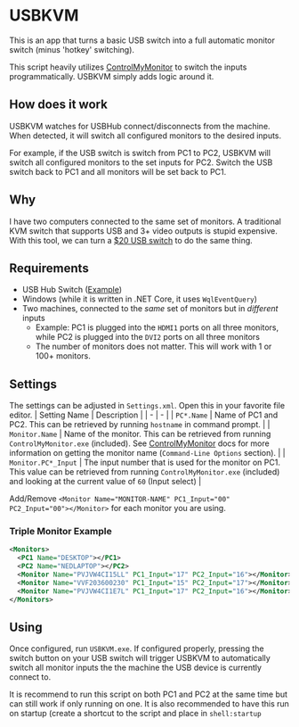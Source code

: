 # USBKVM
This is an app that turns a basic USB switch into a full automatic monitor switch (minus 'hotkey' switching).

This script heavily utilizes [ControlMyMonitor](https://www.nirsoft.net/utils/control_my_monitor.html) to switch the inputs programmatically. USBKVM simply adds logic around it.

## How does it work
USBKVM watches for USBHub connect/disconnects from the machine. When detected, it will switch all configured monitors to the desired inputs. 

For example, if the USB switch is switch from PC1 to PC2, USBKVM will switch all configured monitors to the set inputs for PC2. Switch the USB switch back to PC1 and all monitors will be set back to PC1.

## Why
I have two computers connected to the same set of monitors. A traditional KVM switch that supports USB and 3+ video outputs is stupid expensive. With this tool, we can turn a [$20 USB switch](https://www.amazon.com/gp/product/B07XDT6K82) to do the same thing. 

## Requirements
- USB Hub Switch ([Example](https://www.amazon.com/gp/product/B07XDT6K82))
- Windows (while it is written in .NET Core, it uses `WqlEventQuery`)
- Two machines, connected to the *same* set of monitors but in *different* inputs
   - Example: PC1 is plugged into the `HDMI1` ports on all three monitors, while PC2 is plugged into the `DVI2` ports on all three monitors
   - The number of monitors does not matter. This will work with 1 or 100+ monitors.

## Settings
The settings can be adjusted in `Settings.xml`. Open this in your favorite file editor.
| Setting Name | Description |
| - | - |
| `PC*.Name` | Name of PC1 and PC2. This can be retrieved by running `hostname` in command prompt. |
| `Monitor.Name` | Name of the monitor. This can be retrieved from running `ControlMyMonitor.exe` (included). See [ControlMyMonitor](https://www.nirsoft.net/utils/control_my_monitor.html) docs for more information on getting the monitor name (`Command-Line Options` section). |
| `Monitor.PC*_Input` | The input number that is used for the monitor on PC1. This value can be retrieved from running `ControlMyMonitor.exe` (included) and looking at the current value of `60` (Input select)  |

Add/Remove `<Monitor Name="MONITOR-NAME" PC1_Input="00" PC2_Input="00"></Monitor>` for each monitor you are using.

### Triple Monitor Example
```xml
<Monitors>
  <PC1 Name="DESKTOP"></PC1>
  <PC2 Name="NEDLAPTOP"></PC2>
  <Monitor Name="PVJVW4CI15LL" PC1_Input="17" PC2_Input="16"></Monitor>
  <Monitor Name="VVF203600230" PC1_Input="15" PC2_Input="17"></Monitor>
  <Monitor Name="PVJVW4CI1E7L" PC1_Input="17" PC2_Input="16"></Monitor>
</Monitors>
```

## Using
Once configured, run `USBKVM.exe`. If configured properly, pressing the switch button on your USB switch will trigger USBKVM to automatically switch all monitor inputs the the machine the USB device is currently connect to.

It is recommend to run this script on both PC1 and PC2 at the same time but can still work if only running on one.
It is also recommended to have this run on startup (create a shortcut to the script and place in `shell:startup`
